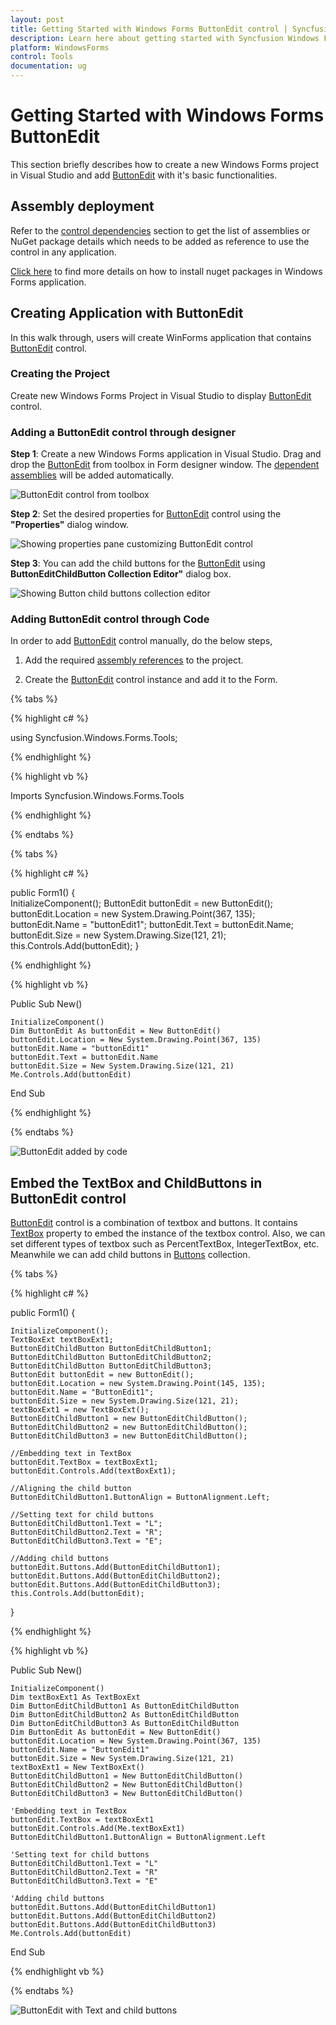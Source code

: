 ```yaml
---
layout: post
title: Getting Started with Windows Forms ButtonEdit control | Syncfusion
description: Learn here about getting started with Syncfusion Windows Forms ButtonEdit control and more details.
platform: WindowsForms
control: Tools
documentation: ug
---
```


# Getting Started with Windows Forms ButtonEdit

This section briefly describes how to create a new Windows Forms project in Visual Studio and add [ButtonEdit](https://help.syncfusion.com/cr/windowsforms/Syncfusion.Windows.Forms.Tools.ButtonEdit.html) with it's basic functionalities.

## Assembly deployment

Refer to the [control dependencies](https://help.syncfusion.com/windowsforms/control-dependencies#buttonedit) section to get the list of assemblies or NuGet package details which needs to be added as reference to use the control in any application.

[Click here](https://help.syncfusion.com/windowsforms/nuget-packages) to find more details on how to install nuget packages in Windows Forms application.

## Creating Application with ButtonEdit
In this walk through, users will create WinForms application that contains [ButtonEdit](https://help.syncfusion.com/cr/windowsforms/Syncfusion.Windows.Forms.Tools.ButtonEdit.html) control.

### Creating the Project
Create new Windows Forms Project in Visual Studio to display [ButtonEdit](https://help.syncfusion.com/cr/windowsforms/Syncfusion.Windows.Forms.Tools.ButtonEdit.html) control.

### Adding a ButtonEdit control through designer

**Step 1**: Create a new Windows Forms application in Visual Studio. Drag and drop the [ButtonEdit](https://help.syncfusion.com/cr/windowsforms/Syncfusion.Windows.Forms.Tools.ButtonEdit.html) from toolbox in Form designer window. The [dependent assemblies](https://help.syncfusion.com/windowsforms/control-dependencies#buttonedit) will be added automatically.

![ButtonEdit control from toolbox](GettingStarted_images/GettingStarted_img1.png) 

**Step 2**: Set the desired properties for [ButtonEdit](https://help.syncfusion.com/cr/windowsforms/Syncfusion.Windows.Forms.Tools.ButtonEdit.html) control using the **"Properties"** dialog window. 

![Showing properties pane customizing ButtonEdit control](GettingStarted_images/GettingStarted_img4.png)

**Step 3**: You can add the child buttons for the [ButtonEdit](https://help.syncfusion.com/cr/windowsforms/Syncfusion.Windows.Forms.Tools.ButtonEdit.html) using **ButtonEditChildButton Collection Editor"** dialog box.

![Showing Button child buttons collection editor](GettingStarted_images/GettingStarted_img5.png)

### Adding ButtonEdit control through Code

In order to add [ButtonEdit](https://help.syncfusion.com/cr/windowsforms/Syncfusion.Windows.Forms.Tools.ButtonEdit.html) control manually, do the below steps,

1) 	Add the required [assembly references](https://help.syncfusion.com/windowsforms/control-dependencies#buttonedit) to the project.

2)	Create the [ButtonEdit](https://help.syncfusion.com/cr/windowsforms/Syncfusion.Windows.Forms.Tools.ButtonEdit.html) control instance and add it to the Form.

{% tabs %}

{% highlight c# %}

using Syncfusion.Windows.Forms.Tools;

{% endhighlight %}

{% highlight vb %}

Imports Syncfusion.Windows.Forms.Tools

{% endhighlight %}   

{% endtabs %}
   
{% tabs %}

{% highlight c# %}

public Form1()
{            
    InitializeComponent();
    ButtonEdit buttonEdit = new ButtonEdit();
    buttonEdit.Location = new System.Drawing.Point(367, 135);
    buttonEdit.Name = "buttonEdit1";
    buttonEdit.Text = buttonEdit.Name;
    buttonEdit.Size = new System.Drawing.Size(121, 21);
    this.Controls.Add(buttonEdit);
}

{% endhighlight %}

{% highlight vb %}

Public Sub New()

    InitializeComponent()
    Dim ButtonEdit As buttonEdit = New ButtonEdit()
    buttonEdit.Location = New System.Drawing.Point(367, 135)
    buttonEdit.Name = "buttonEdit1"
    buttonEdit.Text = buttonEdit.Name
    buttonEdit.Size = New System.Drawing.Size(121, 21)
    Me.Controls.Add(buttonEdit)
    
End Sub

{% endhighlight %}

{% endtabs %}

![ButtonEdit added by code](GettingStarted_images/GettingStarted_img2.png)

## Embed the TextBox and ChildButtons in ButtonEdit control

[ButtonEdit](https://help.syncfusion.com/cr/windowsforms/Syncfusion.Windows.Forms.Tools.ButtonEdit.html) control is a combination of textbox and buttons. It contains [TextBox](https://help.syncfusion.com/cr/windowsforms/Syncfusion.Windows.Forms.Tools.ButtonEdit.html#Syncfusion_Windows_Forms_Tools_ButtonEdit_TextBox) property to embed the instance of the textbox control. Also, we can set different types of textbox such as PercentTextBox, IntegerTextBox, etc. Meanwhile we can add child buttons in [Buttons](https://help.syncfusion.com/cr/windowsforms/Syncfusion.Windows.Forms.Tools.ButtonEdit.html#Syncfusion_Windows_Forms_Tools_ButtonEdit_Buttons) collection.

{% tabs %}

{% highlight c# %}

public Form1()
{
            
    InitializeComponent();
    TextBoxExt textBoxExt1;
    ButtonEditChildButton ButtonEditChildButton1;
    ButtonEditChildButton ButtonEditChildButton2;
    ButtonEditChildButton ButtonEditChildButton3;
    ButtonEdit buttonEdit = new ButtonEdit();
    buttonEdit.Location = new System.Drawing.Point(145, 135);
    buttonEdit.Name = "ButtonEdit1";
    buttonEdit.Size = new System.Drawing.Size(121, 21);
    textBoxExt1 = new TextBoxExt();
    ButtonEditChildButton1 = new ButtonEditChildButton();
    ButtonEditChildButton2 = new ButtonEditChildButton();
    ButtonEditChildButton3 = new ButtonEditChildButton();

    //Embedding text in TextBox
    buttonEdit.TextBox = textBoxExt1;
    buttonEdit.Controls.Add(textBoxExt1);

    //Aligning the child button
    ButtonEditChildButton1.ButtonAlign = ButtonAlignment.Left;

    //Setting text for child buttons
    ButtonEditChildButton1.Text = "L";
    ButtonEditChildButton2.Text = "R";
    ButtonEditChildButton3.Text = "E";

    //Adding child buttons 
    buttonEdit.Buttons.Add(ButtonEditChildButton1);
    buttonEdit.Buttons.Add(ButtonEditChildButton2);
    buttonEdit.Buttons.Add(ButtonEditChildButton3);
    this.Controls.Add(buttonEdit);

}

{% endhighlight %}

{% highlight vb %}

Public Sub New()

    InitializeComponent()
    Dim textBoxExt1 As TextBoxExt
    Dim ButtonEditChildButton1 As ButtonEditChildButton
    Dim ButtonEditChildButton2 As ButtonEditChildButton
    Dim ButtonEditChildButton3 As ButtonEditChildButton
    Dim ButtonEdit As buttonEdit = New ButtonEdit()
    buttonEdit.Location = New System.Drawing.Point(367, 135)
    buttonEdit.Name = "ButtonEdit1"
    buttonEdit.Size = New System.Drawing.Size(121, 21)
    textBoxExt1 = New TextBoxExt()
    ButtonEditChildButton1 = New ButtonEditChildButton()
    ButtonEditChildButton2 = New ButtonEditChildButton()
    ButtonEditChildButton3 = New ButtonEditChildButton()

    'Embedding text in TextBox
    buttonEdit.TextBox = textBoxExt1
    buttonEdit.Controls.Add(Me.textBoxExt1)
    ButtonEditChildButton1.ButtonAlign = ButtonAlignment.Left

    'Setting text for child buttons
    ButtonEditChildButton1.Text = "L"
    ButtonEditChildButton2.Text = "R"
    ButtonEditChildButton3.Text = "E"

    'Adding child buttons 
    buttonEdit.Buttons.Add(ButtonEditChildButton1)
    buttonEdit.Buttons.Add(ButtonEditChildButton2)
    buttonEdit.Buttons.Add(ButtonEditChildButton3)
    Me.Controls.Add(buttonEdit)

End Sub

{% endhighlight vb %}

{% endtabs %}

![ButtonEdit with Text and child buttons](GettingStarted_images/GettingStarted_img3.png)
